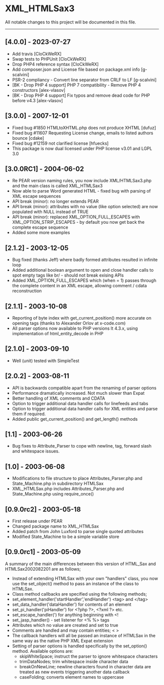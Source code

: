 # XML_HTMLSax3

All notable changes to this project will be documented in this file.

--------------------------------------------------------------------------------

## [4.0.0] - 2023-07-27
* Add travis [CloCkWeRX]
* Swap tests to PHPUnit [CloCkWeRX]
* Drop PHP4 reference syntax [CloCkWeRX]
* Add composer.json and License file based on package.xml info [g-scalvini]
* PSR-2 compliancy - Convert line separator from CRLF to LF [g-scalvini]
* [BK - Drop PHP 4 support] PHP 7 compatibility - Remove PHP 4 constructors [alex-vlasov]
* [BK - Drop PHP 4 support] Fix typos and remove dead code for PHP before v4.3 [alex-vlasov]

## [3.0.0] - 2007-12-01
* Fixed bug #1850  HTMLtoXHTML.php does not produce XHTML [dufuz]
* Fixed bug #11607 Requesting License change, emails to listed authors bounce [cdake]
* Fixed bug #12159 not clarified license [hfuecks]
* This package is now dual licensed under PHP license v3.01 and LGPL 3.0

## [3.0.0RC1] - 2004-06-02
* Re PEAR version naming rules, you now include XML/HTMLSax3.php and the main class is called XML_HTMLSax3
* Now able to parse Word generated HTML - fixed bug with parsing of XML escape sequences
* API break (minor): no longer extends PEAR
* API break (minor): attributes with no value (like option selected) are now populated with NULL instead of TRUE
* API break (minor): replaced XML_OPTION_FULL_ESCAPES with XML_OPTION_STRIP_ESCAPES - by default you now get back the complete escape sequence
* Added some more examples

## [2.1.2] - 2003-12-05
* Bug fixed (thanks Jeff) where badly formed attributes resulted in infinite loop
* Added additional boolean argument to open and close handler calls to spot empty tags like br/ - should not break exising APIs
* Added XML_OPTION_FULL_ESCAPES which (when = 1) passes through the complete content in an XML escape, allowing comment / cdata reconstruction

## [2.1.1] - 2003-10-08
* Reporting of byte index with get_current_position() more accurate on opening tags (thanks to Alexander Orlov at x-code.com)
* All parser options now available to PHP versions lt 4.3.x, using implementation of html_entity_decode in PHP

## [2.1.0] - 2003-09-10
* Well (unit) tested with SimpleTest

## [2.0.2] - 2003-08-11
* API is backwards compatible apart from the renaming of parser options
* Performance dramatically increased. Not much slower than Expat
* Better handling of XML comments and CDATA
* Option to trigger additional data handler calls for linefeeds and tabs
* Option to trigger additional data handler calls for XML entities and parse them if required.
* Added public get_current_position() and get_length() methods

## [1.1] - 2003-06-26
* Bug fixes to Attribute_Parser to cope with newline, tag, forward slash and whitespace issues.

## [1.0] - 2003-06-08
* Modifications to file structure to place Attributes_Parser.php and State_Machine.php in subdirectory HTMLSax
* XML_HTMLSax.php includes Attributes_Parser.php and State_Machine.php using require_once()

## [0.9.0rc2] - 2003-05-18
* First release under PEAR
* Changed package name to XML_HTMLSax
* Added patch from John Luxford to parse single quoted attributes
* Modified State_Machine to be a simple variable store

## [0.9.0rc1] - 2003-05-09
A summary of the main differences between this version of HTML_Sax and HTMLSax2002082201 are as follows;
* Instead of extending HTMLSax with your own &quot;handlers&quot; class, you now use the set_object() method to pass an instance of the class to HTMLSax.
* Class method callbacks are specified using the following methods;
* set_element_handler(&apos;startHandler&apos;,&apos;endHandler&apos;) &lt;tag&gt; and &lt;/tag&gt;
* set_data_handler(&apos;dataHandler&apos;) for contents of an element
* set_pi_handler(&apos;piHandler&apos;) for &lt;?php ?&gt;, &lt;?xml ?&gt; etc.
* set_escape_handler(&apos;) for anything beginning with &lt;!
* set_jasp_handler() - set listener for &lt;% %&gt; tags
* Attributes which no value are created and set to true
* Comments are handled and may contain entities; &lt; &gt;
* The callback handlers will all be passed an instance of HTMLSax in the same way as the native PHP XML Expat extension
* Setting of parser options is handled specifically by the set_option() method. Available options are:
  - skipWhiteSpace; instruct the parser to ignore whitespace characters
  - trimDataNodes; trim whitespace inside character data
  - breakOnNewLine; newline characters found in character data are treated as new events triggering another data callback
  - caseFolding; converts element names to uppercase
